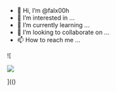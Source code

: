 - 👋 Hi, I’m @falx00h
- 👀 I’m interested in ...
- 🌱 I’m currently learning ...
- 💞️ I’m looking to collaborate on ...
- 📫 How to reach me ...

![

<img src=https://github.com/r89shi/r89shi.github.io/blob/master/teste.js?121.png>

](()
